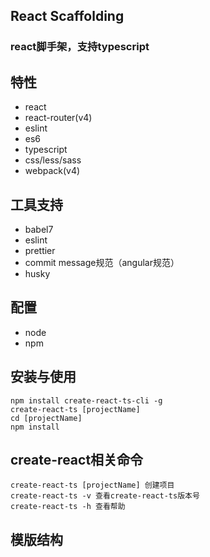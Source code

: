 ## React Scaffolding
### react脚手架，支持typescript

## 特性
* react 
* react-router(v4)
* eslint
* es6
* typescript
* css/less/sass
* webpack(v4)

## 工具支持
* babel7
* eslint
* prettier
* commit message规范（angular规范）
* husky

## 配置
* node
* npm

## 安装与使用
```
npm install create-react-ts-cli -g
create-react-ts [projectName]
cd [projectName]
npm install
```
## create-react相关命令
```
create-react-ts [projectName] 创建项目
create-react-ts -v 查看create-react-ts版本号
create-react-ts -h 查看帮助
```


## 模版结构


